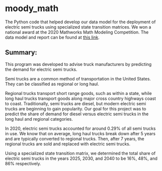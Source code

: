 # moody_math
The Python code that helped develop our data model for the deployment of electric semi trucks using specialized state transition matrices. We won a national award at the 2020 Mathworks Math Modeling Competition.
The data model and report can be found at [this link](https://docs.google.com/document/d/1AGMDaT9xvjpPF_8aCG8fr8dqplwsVkhIE9sYMEf-9gg/edit?usp=sharing).

## Summary:
This program was developed to advise truck manufacturers by predicting the demand for electric semi trucks. 

Semi trucks are a common method of transportation in the United States. They can be classified as regional or long haul. 

Regional trucks transport short range goods, such as within a state, while long haul trucks transport
goods along major cross country highways coast to coast. Traditionally, semi trucks are diesel, but modern electric semi trucks are beginning to gain popularity.
Our goal for this project was to predict the share of demand for diesel versus electric semi trucks in the long haul and regional categories. 

In 2020, electric semi trucks accounted for around 0.29% of all semi trucks in use. We know that on average, long haul trucks break down after 5 years and 
are typically converted to regional trucks. Then, after 7 years, the regional trucks are sold and replaced with electric semi trucks. 

Using a specialized state transition matrix, we determined the total share of electric semi trucks in the years 2025, 2030, and 2040 to be 16%, 48%, and 86% respectively. 
